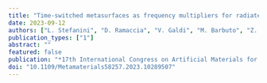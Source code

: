 ```yaml
---
title: "Time-switched metasurfaces as frequency multipliers for radiated modes"
date: 2023-09-12
authors: ["L. Stefanini", "D. Ramaccia", "V. Galdi", "M. Barbuto", "Z. Hamzavi-Zarghani", "M. Longhi", "A. Monti", "S. Vellucci", "A. Toscano", "F. Bilotti"]
publication_types: ["1"]
abstract: ""
featured: false
publication: "*17th International Congress on Artificial Materials for Novel Wave Phenomena (METAMATERIALS)*"
doi: "10.1109/Metamaterials58257.2023.10289507"
---
```

